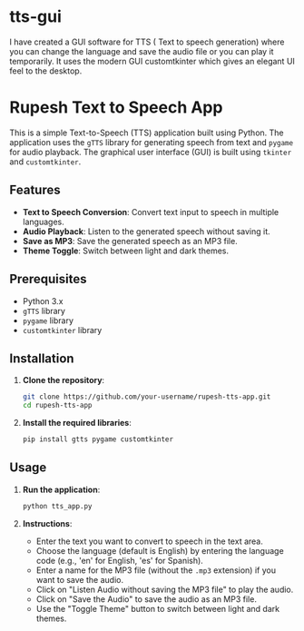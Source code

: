 # tts-gui
I have created a GUI software for TTS ( Text to speech generation) where you can change the language and save the audio file or you can play it temporarily. It uses the modern GUI customtkinter which gives an elegant UI feel to the desktop.


# Rupesh Text to Speech App

This is a simple Text-to-Speech (TTS) application built using Python. The application uses the `gTTS` library for generating speech from text and `pygame` for audio playback. The graphical user interface (GUI) is built using `tkinter` and `customtkinter`.

## Features

- **Text to Speech Conversion**: Convert text input to speech in multiple languages.
- **Audio Playback**: Listen to the generated speech without saving it.
- **Save as MP3**: Save the generated speech as an MP3 file.
- **Theme Toggle**: Switch between light and dark themes.

## Prerequisites

- Python 3.x
- `gTTS` library
- `pygame` library
- `customtkinter` library

## Installation

1. **Clone the repository**:

    ```bash
    git clone https://github.com/your-username/rupesh-tts-app.git
    cd rupesh-tts-app
    ```

2. **Install the required libraries**:

    ```bash
    pip install gtts pygame customtkinter
    ```

## Usage

1. **Run the application**:

    ```bash
    python tts_app.py
    ```

2. **Instructions**:

    - Enter the text you want to convert to speech in the text area.
    - Choose the language (default is English) by entering the language code (e.g., 'en' for English, 'es' for Spanish).
    - Enter a name for the MP3 file (without the `.mp3` extension) if you want to save the audio.
    - Click on "Listen Audio without saving the MP3 file" to play the audio.
    - Click on "Save the Audio" to save the audio as an MP3 file.
    - Use the "Toggle Theme" button to switch between light and dark themes.
